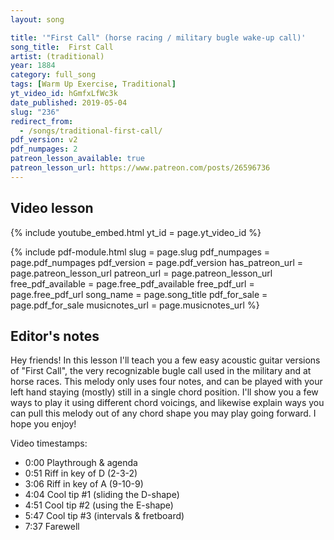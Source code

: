 ```yaml
---
layout: song

title: '"First Call" (horse racing / military bugle wake-up call)'
song_title:  First Call
artist: (traditional)
year: 1884
category: full_song
tags: [Warm Up Exercise, Traditional]
yt_video_id: hGmfxLfWc3k
date_published: 2019-05-04
slug: "236"
redirect_from:
  - /songs/traditional-first-call/
pdf_version: v2
pdf_numpages: 2
patreon_lesson_available: true
patreon_lesson_url: https://www.patreon.com/posts/26596736
---
```


## Video lesson

{% include youtube_embed.html yt_id = page.yt_video_id %}

{% include pdf-module.html slug = page.slug pdf_numpages = page.pdf_numpages pdf_version = page.pdf_version has_patreon_url = page.patreon_lesson_url patreon_url = page.patreon_lesson_url free_pdf_available = page.free_pdf_available free_pdf_url = page.free_pdf_url song_name = page.song_title pdf_for_sale = page.pdf_for_sale musicnotes_url = page.musicnotes_url %}

## Editor's notes

Hey friends! In this lesson I'll teach you a few easy acoustic guitar versions of "First Call", the very recognizable bugle call used in the military and at horse races. This melody only uses four notes, and can be played with your left hand staying (mostly) still in a single chord position. I'll show you a few ways to play it using different chord voicings, and likewise explain ways you can pull this melody out of any chord shape you may play going forward. I hope you enjoy!

Video timestamps:

- 0:00 Playthrough & agenda
- 0:51 Riff in key of D (2-3-2)
- 3:06 Riff in key of A (9-10-9)
- 4:04 Cool tip #1 (sliding the D-shape)
- 4:51 Cool tip #2 (using the E-shape)
- 5:47 Cool tip #3 (intervals & fretboard)
- 7:37 Farewell



<!-- Coming soon! -->


<!-- Easy guitar lesson of the horse racing / military bugle riff ("First Call") -->
